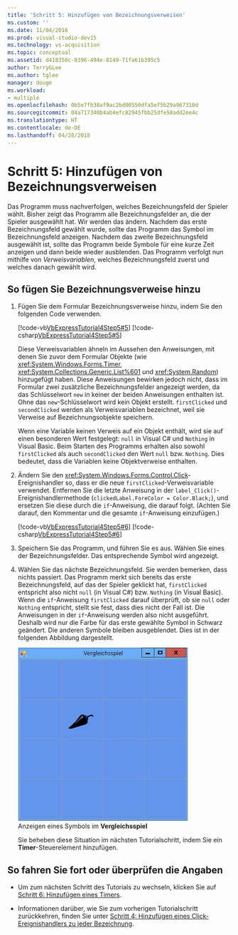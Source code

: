 ```yaml
---
title: 'Schritt 5: Hinzufügen von Bezeichnungsverweisen'
ms.custom: ''
ms.date: 11/04/2016
ms.prod: visual-studio-dev15
ms.technology: vs-acquisition
ms.topic: conceptual
ms.assetid: d418350c-0396-494e-8149-71fa61b395c5
author: TerryGLee
ms.author: tglee
manager: douge
ms.workload:
- multiple
ms.openlocfilehash: 0b5e7fb38af9ac2bd00550dfa5ef5b29a967310d
ms.sourcegitcommit: 04a717340b4ab4efc82945fbb25dfe58add2ee4c
ms.translationtype: HT
ms.contentlocale: de-DE
ms.lasthandoff: 04/28/2018
---
```

# <a name="step-5-add-label-references"></a>Schritt 5: Hinzufügen von Bezeichnungsverweisen
Das Programm muss nachverfolgen, welches Bezeichnungsfeld der Spieler wählt. Bisher zeigt das Programm alle Bezeichnungsfelder an, die der Spieler ausgewählt hat. Wir werden das ändern. Nachdem das erste Bezeichnungsfeld gewählt wurde, sollte das Programm das Symbol im Bezeichnungsfeld anzeigen. Nachdem das zweite Bezeichnungsfeld ausgewählt ist, sollte das Programm beide Symbole für eine kurze Zeit anzeigen und dann beide wieder ausblenden. Das Programm verfolgt nun mithilfe von *Verweisvariablen*, welches Bezeichnungsfeld zuerst und welches danach gewählt wird.  

## <a name="to-add-label-references"></a>So fügen Sie Bezeichnungsverweise hinzu  

1.  Fügen Sie dem Formular Bezeichnungsverweise hinzu, indem Sie den folgenden Code verwenden.  

     [!code-vb[VbExpressTutorial4Step5#5](../ide/codesnippet/VisualBasic/step-5-add-label-references_1.vb)]
     [!code-csharp[VbExpressTutorial4Step5#5](../ide/codesnippet/CSharp/step-5-add-label-references_1.cs)]  
  
     Diese Verweisvariablen ähneln im Aussehen den Anweisungen, mit denen Sie zuvor dem Formular Objekte (wie <xref:System.Windows.Forms.Timer>, <xref:System.Collections.Generic.List%601> und <xref:System.Random>) hinzugefügt haben. Diese Anweisungen bewirken jedoch nicht, dass im Formular zwei zusätzliche Bezeichnungsfelder angezeigt werden, da das Schlüsselwort `new` in keiner der beiden Anweisungen enthalten ist. Ohne das `new`-Schlüsselwort wird kein Objekt erstellt. `firstClicked` und `secondClicked` werden als Verweisvariablen bezeichnet, weil sie Verweise auf Bezeichnungsobjekte speichern.  
  
     Wenn eine Variable keinen Verweis auf ein Objekt enthält, wird sie auf einen besonderen Wert festgelegt: `null` in Visual C# und `Nothing` in Visual Basic. Beim Starten des Programms erhalten also sowohl `firstClicked` als auch `secondClicked` den Wert `null` bzw. `Nothing`. Dies bedeutet, dass die Variablen keine Objektverweise enthalten.  
  
2.  Ändern Sie den <xref:System.Windows.Forms.Control.Click>-Ereignishandler so, dass er die neue `firstClicked`-Verweisvariable verwendet. Entfernen Sie die letzte Anweisung in der `label_Click()`-Ereignishandlermethode (`clickedLabel.ForeColor = Color.Black;`), und ersetzen Sie diese durch die `if`-Anweisung, die darauf folgt. (Achten Sie darauf, den Kommentar und die gesamte `if`-Anweisung einzufügen.)  
  
     [!code-vb[VbExpressTutorial4Step5#6](../ide/codesnippet/VisualBasic/step-5-add-label-references_2.vb)]
     [!code-csharp[VbExpressTutorial4Step5#6](../ide/codesnippet/CSharp/step-5-add-label-references_2.cs)]  

3.  Speichern Sie das Programm, und führen Sie es aus. Wählen Sie eines der Bezeichnungsfelder. Das entsprechende Symbol wird angezeigt.  

4.  Wählen Sie das nächste Bezeichnungsfeld. Sie werden bemerken, dass nichts passiert. Das Programm merkt sich bereits das erste Bezeichnungsfeld, auf das der Spieler geklickt hat, `firstClicked` entspricht also nicht `null` (in Visual C#) bzw. `Nothing` (in Visual Basic). Wenn die `if`-Anweisung `firstClicked` darauf überprüft, ob sie `null` oder `Nothing` entspricht, stellt sie fest, dass dies nicht der Fall ist. Die Anweisungen in der `if`-Anweisung werden also nicht ausgeführt. Deshalb wird nur die Farbe für das erste gewählte Symbol in Schwarz geändert. Die anderen Symbole bleiben ausgeblendet. Dies ist in der folgenden Abbildung dargestellt.  

     ![Anzeige eines Symbols im Vergleichsspiel](../ide/media/express_tut4step5.png "Express_Tut4Step5")  
Anzeigen eines Symbols im **Vergleichsspiel**  
  
     Sie beheben diese Situation im nächsten Tutorialschritt, indem Sie ein **Timer**-Steuerelement hinzufügen.  

## <a name="to-continue-or-review"></a>So fahren Sie fort oder überprüfen die Angaben  
  
-   Um zum nächsten Schritt des Tutorials zu wechseln, klicken Sie auf [Schritt 6: Hinzufügen eines Timers](../ide/step-6-add-a-timer.md).  
  
-   Informationen darüber, wie Sie zum vorherigen Tutorialschritt zurückkehren, finden Sie unter [Schritt 4: Hinzufügen eines Click-Ereignishandlers zu jeder Bezeichnung](../ide/step-4-add-a-click-event-handler-to-each-label.md).
